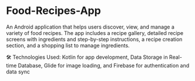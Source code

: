 # Food-Recipes-App
An Android application that helps users discover, view, and manage a variety of food recipes. The app includes a recipe gallery, detailed recipe screens with ingredients and step-by-step instructions, a recipe creation section, and a shopping list to manage ingredients.

🛠️ Technologies Used:
Kotlin for app development,
Data Storage in Real-time Database,
Glide for image loading, and
Firebase for authentication and data sync
